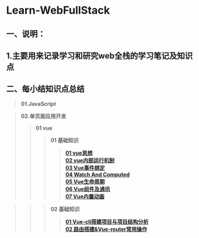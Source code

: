 # Learn-WebFullStack
## 一、说明：
## 1.主要用来记录学习和研究web全栈的学习笔记及知识点


## 二、每小结知识点总结
> **01.JavaScript**

> **02.单页面应用开发**
>> **01 vue**
>>> **01 基础知识**
>>>> [**01 vue思想**](https://github.com/lotosv2010/Learn-WebFullStack/blob/master/docs/Markdown/03-SinglePageApp/01-Vue/01-Vue%E5%9F%BA%E7%A1%80%E7%9F%A5%E8%AF%86/01-Vue%E6%80%9D%E6%83%B3.md)  
>>>> [**02 vue内部运行机制**](https://github.com/lotosv2010/Learn-WebFullStack/blob/master/docs/Markdown/03-SinglePageApp/01-Vue/01-Vue%E5%9F%BA%E7%A1%80%E7%9F%A5%E8%AF%86/02-Vue%E5%86%85%E9%83%A8%E8%BF%90%E8%A1%8C%E6%9C%BA%E5%88%B6.md)  
>>>> [**03 Vue事件绑定**](https://github.com/lotosv2010/Learn-WebFullStack/blob/master/docs/Markdown/03-SinglePageApp/01-Vue/01-Vue%E5%9F%BA%E7%A1%80%E7%9F%A5%E8%AF%86/03-Vue%E4%BA%8B%E4%BB%B6%E7%BB%91%E5%AE%9A.md)  
>>>> [**04 Watch And Computed**](https://github.com/lotosv2010/Learn-WebFullStack/blob/master/docs/Markdown/03-SinglePageApp/01-Vue/01-Vue%E5%9F%BA%E7%A1%80%E7%9F%A5%E8%AF%86/4-Watch%20And%20Computed.md)  
>>>> [**05 Vue生命周期**](https://github.com/lotosv2010/Learn-WebFullStack/blob/master/docs/Markdown/03-SinglePageApp/01-Vue/01-Vue%E5%9F%BA%E7%A1%80%E7%9F%A5%E8%AF%86/5-Vue%E7%94%9F%E5%91%BD%E5%91%A8%E6%9C%9F.md)  
>>>> [**06 Vue组件及通讯**](https://github.com/lotosv2010/Learn-WebFullStack/blob/master/docs/Markdown/03-SinglePageApp/01-Vue/01-Vue%E5%9F%BA%E7%A1%80%E7%9F%A5%E8%AF%86/6-Vue%E7%BB%84%E4%BB%B6%E5%8F%8A%E9%80%9A%E8%AE%AF.md)  
>>>> [**07 Vue内置动画**](https://github.com/lotosv2010/Learn-WebFullStack/blob/master/docs/Markdown/03-SinglePageApp/01-Vue/01-Vue%E5%9F%BA%E7%A1%80%E7%9F%A5%E8%AF%86/7-Vue%E5%86%85%E7%BD%AE%E5%8A%A8%E7%94%BB.md)  

>>> **02 基础知识**  
>>>> [**01 Vue-cli搭建项目与项目结构分析**](https://github.com/lotosv2010/Learn-WebFullStack/blob/master/docs/Markdown/03-SinglePageApp/01-Vue/02-Vue%E8%BF%9B%E9%98%B6%E7%9F%A5%E8%AF%86/01-Vue-cli%E6%90%AD%E5%BB%BA%E9%A1%B9%E7%9B%AE%E4%B8%8E%E9%A1%B9%E7%9B%AE%E7%BB%93%E6%9E%84%E5%88%86%E6%9E%90.md)  
>>>> [**02 路由搭建&Vue-router常用操作**](https://github.com/lotosv2010/Learn-WebFullStack/blob/master/docs/Markdown/03-SinglePageApp/01-Vue/02-Vue%E8%BF%9B%E9%98%B6%E7%9F%A5%E8%AF%86/01-Vue-cli%E6%90%AD%E5%BB%BA%E9%A1%B9%E7%9B%AE%E4%B8%8E%E9%A1%B9%E7%9B%AE%E7%BB%93%E6%9E%84%E5%88%86%E6%9E%90.md)  